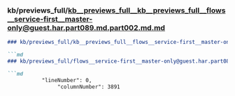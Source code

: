 ### kb/previews_full/kb__previews_full__kb__previews_full__flows__service-first__master-only@guest.har.part089.md.part002.md.md

```md
### kb/previews_full/kb__previews_full__flows__service-first__master-only@guest.har.part089.md.part002.md

```md
### kb/previews_full/flows__service-first__master-only@guest.har.part089.md (part 002)

```md
           "lineNumber": 0,
                "columnNumber": 3891
 
```

```

```

```
